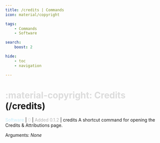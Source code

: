 ```yaml
---
title: /credits | Commands
icon: material/copyright

tags:
    - Commands
    - Software

search:
    boost: 2

hide:
    - toc
    - navigation

---
```

# <p style="color: rgb(220,220,220); display: inline;">:material-copyright: Credits</p> (/credits)
<div style="display:inline;">
<p style="color: #C6EDFB; display: inline;">Software</p> | <p style="color: rgb(220,220,220); display: inline;">0</p> | <p style="color: rgb(180,180,180); display: inline;"> Added 0.1.2</p> | credits
</div>
A shortcut command for opening the Credits & Attributions page.

Arguments: _None_

<!-- ## See Also -->
<!-- * [:material-block-helper: /ban](/Commands/specifics/ban/) -->